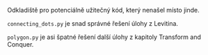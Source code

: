 Odkladiště pro potenciálně užitečný kód, který nenašel místo jinde.

`connecting_dots.py` je snad správné řešení úlohy z Levitina.

`polygon.py` je asi špatné řešení další úlohy z kapitoly Transform and Conquer.
